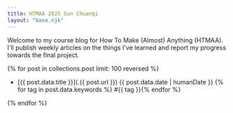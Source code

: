 ```yaml
---
title: HTMAA 2025 Sun Chuanqi
layout: "base.njk"
---
```


Welcome to my course blog for How To Make (Almost) Anything (HTMAA).  
I'll publish weekly articles on the things I've learned and report my progress towards the final project.

{% for post in collections.post limit: 100 reversed %}

<!-- hide the "post" tag because it is self-evidence -->

- [{{ post.data.title }}](.{{ post.url }}) {{ post.data.date | humanDate }} {% for tag in post.data.keywords %} #{{ tag }}{% endfor %}

{% endfor %}
